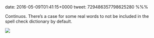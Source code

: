 date: 2016-05-09T01:41:15+0000
tweet: 729486357798625280
%%%

Continuos. There’s a case for some real words to not be included in the spell check dictionary by default.

![](Ch-n-Y4VIAAymY-.jpg)
